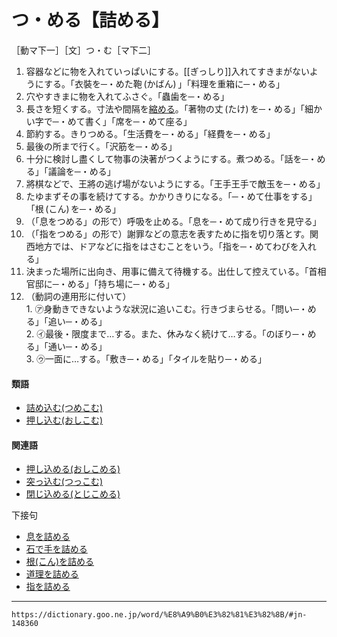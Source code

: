 # つ・める【詰める】
［動マ下一］［文］つ・む［マ下二］

1.   容器などに物を入れていっぱいにする。[[ぎっしり]]入れてすきまがないようにする。「衣裝を─・めた鞄 (かばん) 」「料理を重箱に─・める」
2.   穴やすきまに物を入れてふさぐ。「蟲歯を─・める」
3.   長さを短くする。寸法や間隔を[縮める](ちじめる（縮める）)。「著物の丈 (たけ) を─・める」「細かい字で─・めて書く」「席を─・めて座る」
4.   節約する。きりつめる。「生活費を─・める」「経費を─・める」
5.   最後の所まで行く。「沢筋を─・める」
6.   十分に検討し盡くして物事の決著がつくようにする。煮つめる。「話を─・める」「議論を─・める」
7.   將棋などで、王將の逃げ場がないようにする。「王手王手で敵玉を─・める」
8.   たゆまずその事を続けてする。かかりきりになる。「─・めて仕事をする」「根 (こん) を─・める」
9.   （「息をつめる」の形で）呼吸を止める。「息を─・めて成り行きを見守る」
10.   （「指をつめる」の形で）謝罪などの意志を表すために指を切り落とす。関西地方では、ドアなどに指をはさむことをいう。「指を─・めてわびを入れる」
11.   決まった場所に出向き、用事に備えて待機する。出仕して控えている。「首相官邸に─・める」「持ち場に─・める」
12.   （動詞の連用形に付いて）    
    1.  ㋐身動きできないような狀況に追いこむ。行きづまらせる。「問い─・める」「追い─・める」        
    2.  ㋑最後・限度まで…する。また、休みなく続けて…する。「のぼり─・める」「通い─・める」        
    3.  ㋒一面に…する。「敷き─・める」「タイルを貼り─・める」
        

#### 類語

-   [詰め込む(つめこむ)](https://dictionary.goo.ne.jp/word/%E8%A9%B0%E8%BE%BC%E3%82%80/#jn-148328)
-   [押し込む(おしこむ)](https://dictionary.goo.ne.jp/word/%E6%8A%BC%E8%BE%BC%E3%82%80/#jn-30993)

#### 関連語

-   [押し込める(おしこめる)](https://dictionary.goo.ne.jp/word/%E6%8A%BC%E8%BE%BC%E3%82%81%E3%82%8B/#jn-30995)
-   [突っ込む(つっこむ)](https://dictionary.goo.ne.jp/word/%E7%AA%81%E3%81%A3%E8%BE%BC%E3%82%80/#jn-147656)
-   [閉じ込める(とじこめる)](https://dictionary.goo.ne.jp/word/%E9%96%89%E8%BE%BC%E3%82%81%E3%82%8B/#jn-158817)

下接句

-   [息を詰める](https://dictionary.goo.ne.jp/word/%E6%81%AF%E3%82%92%E8%A9%B0%E3%82%81%E3%82%8B/#jn-10278)
-   [石で手を詰める](https://dictionary.goo.ne.jp/word/%E7%9F%B3%E3%81%A7%E6%89%8B%E3%82%92%E8%A9%B0%E3%82%81%E3%82%8B/#jn-11039)
-   [根(こん)を詰める](https://dictionary.goo.ne.jp/word/%E6%A0%B9%E3%82%92%E8%A9%B0%E3%82%81%E3%82%8B/#jn-83181)
-   [道理を詰める](https://dictionary.goo.ne.jp/word/%E9%81%93%E7%90%86%E3%82%92%E8%A9%B0%E3%82%81%E3%82%8B/#jn-157070)
-   [指を詰める](https://dictionary.goo.ne.jp/word/%E6%8C%87%E3%82%92%E8%A9%B0%E3%82%81%E3%82%8B/#jn-225617)

---
`https://dictionary.goo.ne.jp/word/%E8%A9%B0%E3%82%81%E3%82%8B/#jn-148360`